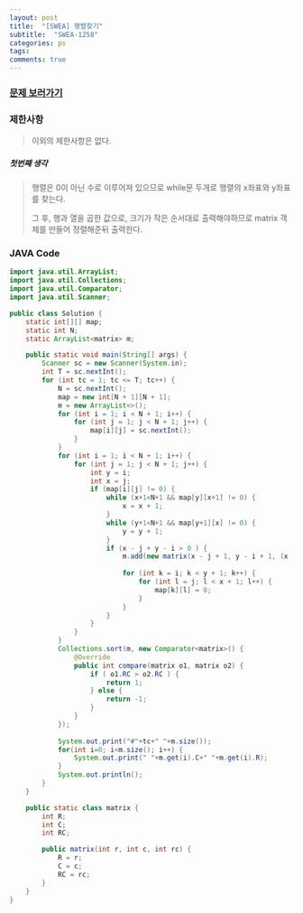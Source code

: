 ```yaml
---
layout: post
title:  "[SWEA] 행렬찾기"
subtitle:  "SWEA-1258"
categories: ps
tags: 
comments: true
---
```


### [문제 보러가기]( https://swexpertacademy.com/main/code/problem/problemDetail.do?contestProbId=AV18LoAqItcCFAZN&categoryId=AV18LoAqItcCFAZN&categoryType=CODE )



### 제한사항

> 이외의 제한사항은 없다.

##### 첫번째 생각

> 행렬은 0이 아닌 수로 이루어져 있으므로 while문 두개로 행렬의 x좌표와 y좌표를 찾는다.
>
> 그 후,  행과 열을 곱한 값으로, 크기가 작은 순서대로 출력해야하므로 matrix 객체를 만들어 정렬해준뒤 출력한다.



### JAVA Code

```java
import java.util.ArrayList;
import java.util.Collections;
import java.util.Comparator;
import java.util.Scanner;

public class Solution {
	static int[][] map;
	static int N;
	static ArrayList<matrix> m;

	public static void main(String[] args) {
		Scanner sc = new Scanner(System.in);
		int T = sc.nextInt();
		for (int tc = 1; tc <= T; tc++) {
			N = sc.nextInt();
			map = new int[N + 1][N + 1];
			m = new ArrayList<>();
			for (int i = 1; i < N + 1; i++) {
				for (int j = 1; j < N + 1; j++) {
					map[i][j] = sc.nextInt();
				}
			}
			for (int i = 1; i < N + 1; i++) {
				for (int j = 1; j < N + 1; j++) {
					int y = i;
					int x = j;
					if (map[i][j] != 0) {
						while (x+1<N+1 && map[y][x+1] != 0) {
							x = x + 1;
						}
						while (y+1<N+1 && map[y+1][x] != 0) {
							y = y + 1;
						}
						if (x - j + y - i > 0 ) {
							m.add(new matrix(x - j + 1, y - i + 1, (x - j + 1) * (y - i + 1)));
							
							for (int k = i; k < y + 1; k++) {
								for (int l = j; l < x + 1; l++) {
									map[k][l] = 0;
								}
							}
						}
					}
				}
			}
			Collections.sort(m, new Comparator<matrix>() {
				@Override
				public int compare(matrix o1, matrix o2) {
					if ( o1.RC > o2.RC ) { 
						return 1;
					} else {
						return -1;
					}
				}
			});
			
			System.out.print("#"+tc+" "+m.size());
			for(int i=0; i<m.size(); i++) {
				System.out.print(" "+m.get(i).C+" "+m.get(i).R);
			}
			System.out.println();
		}
	}

	public static class matrix {
		int R;
		int C;
		int RC;

		public matrix(int r, int c, int rc) {
			R = r;
			C = c;
			RC = rc;
		}
	}
}
```


